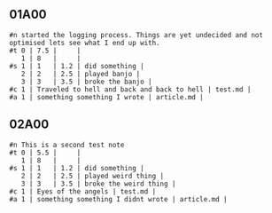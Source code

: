 ## 01A00
    #n started the logging process. Things are yet undecided and not optimised lets see what I end up with.
    #t 0 | 7.5 |     |
       1 | 8   |     |
    #s 1 | 1   | 1.2 | did something |
       2 | 2   | 2.5 | played banjo |
       3 | 3   | 3.5 | broke the banjo |
    #c 1 | Traveled to hell and back and back to hell | test.md |
    #a 1 | something something I wrote | article.md |

## 02A00
    #n This is a second test note 
    #t 0 | 5.5 |     |
       1 | 8   |     |
    #s 1 | 1   | 1.2 | did something |
       2 | 2   | 2.5 | played weird thing |
       3 | 3   | 3.5 | broke the weird thing |
    #c 1 | Eyes of the angels | test.md |
    #a 1 | something something I didnt wrote | article.md |
